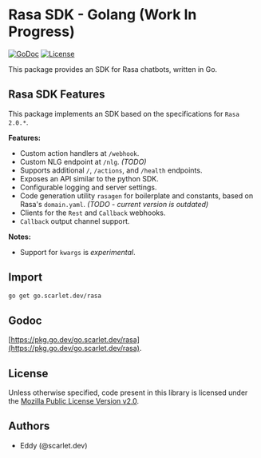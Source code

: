 # Rasa SDK - Golang (Work In Progress)

[![GoDoc](https://img.shields.io/badge/go-documentation-blue.svg?style=flat-square)](https://pkg.go.dev/go.scarlet.dev/rasa)
[![License](https://img.shields.io/github/license/scarlet-dot-dev/rasa-sdk-go?style=flat-square)](https://www.mozilla.org/en-US/MPL/2.0/)

This package provides an SDK for Rasa chatbots, written in Go.

## Rasa SDK Features

This package implements an SDK based on the specifications for `Rasa 2.0.*`.

**Features:**

* Custom action handlers at `/webhook`.
* Custom NLG endpoint at `/nlg`. _(TODO)_
* Supports additional `/`, `/actions`, and `/health` endpoints.
* Exposes an API similar to the python SDK.
* Configurable logging and server settings.
* Code generation utility `rasagen` for boilerplate and constants, based on
  Rasa's `domain.yaml`. _(TODO - current version is outdated)_
* Clients for the `Rest` and `Callback` webhooks.
* `Callback` output channel support.

**Notes:**

* Support for `kwargs` is _experimental_.

## Import

```bash
go get go.scarlet.dev/rasa
```

## Godoc

[https://pkg.go.dev/go.scarlet.dev/rasa](https://pkg.go.dev/go.scarlet.dev/rasa).

## License

Unless otherwise specified, code present in this library is licensed under the
[Mozilla Public License Version v2.0](https://www.mozilla.org/en-US/MPL/2.0/ "MPL v2.0").

## Authors

* Eddy (@scarlet.dev)
